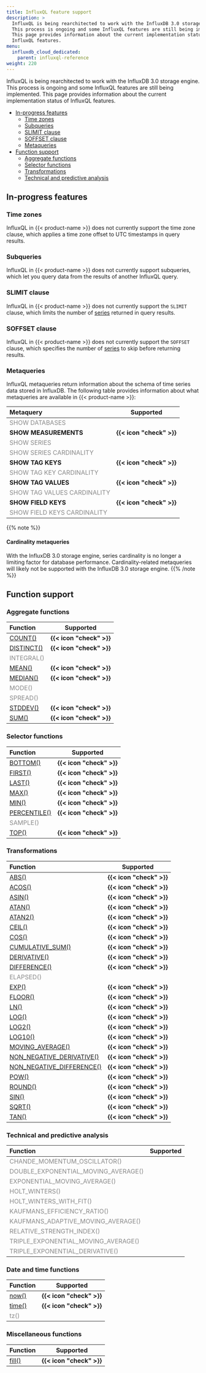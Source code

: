 ```yaml
---
title: InfluxQL feature support
description: >
  InfluxQL is being rearchitected to work with the InfluxDB 3.0 storage engine.
  This process is ongoing and some InfluxQL features are still being implemented.
  This page provides information about the current implementation status of
  InfluxQL features.
menu:
  influxdb_cloud_dedicated:
    parent: influxql-reference
weight: 220
---
```


InfluxQL is being rearchitected to work with the InfluxDB 3.0 storage engine.
This process is ongoing and some InfluxQL features are still being implemented.
This page provides information about the current implementation status of
InfluxQL features.

- [In-progress features](#in-progress-features)
  - [Time zones](#time-zones)
  - [Subqueries](#subqueries)
  - [SLIMIT clause](#slimit-clause)
  - [SOFFSET clause](#soffset-clause)
  - [Metaqueries](#metaqueries)
- [Function support](#function-support)
  - [Aggregate functions](#aggregate-functions)
  - [Selector functions](#selector-functions)
  - [Transformations](#transformations)
  - [Technical and predictive analysis](#technical-and-predictive-analysis)

## In-progress features

### Time zones

InfluxQL in {{< product-name >}} does not currently support the time zone clause,
which applies a time zone offset to UTC timestamps in query results.

<!-- **Tracking issue**: [influxdb_iox#6933](https://github.com/influxdata/influxdb_iox/issues/6933) -->

### Subqueries

InfluxQL in {{< product-name >}} does not currently support subqueries, which
let you query data from the results of another InfluxQL query.

<!-- **Tracking issue**: [influxdb_iox#6897](https://github.com/influxdata/influxdb_iox/issues/6897) -->

### SLIMIT clause

InfluxQL in {{< product-name >}} does not currently support the `SLIMIT` clause,
which limits the number of [series](/influxdb/cloud-dedicated/reference/glossary/#series)
returned in query results.

<!-- **Tracking issue**: [influxdb_iox#6940](https://github.com/influxdata/influxdb_iox/issues/6940) -->

### SOFFSET clause

InfluxQL in {{< product-name >}} does not currently support the `SOFFSET` clause,
which specifies the number of [series](/influxdb/cloud-dedicated/reference/glossary/#series)
to skip before returning results.

<!-- **Tracking issue**: [influxdb_iox#6940](https://github.com/influxdata/influxdb_iox/issues/6940) -->

### Metaqueries

InfluxQL metaqueries return information about the schema of time series data
stored in InfluxDB.
The following table provides information about what metaqueries are available in
{{< product-name >}}:

| Metaquery                                                     |        Supported         |
| :------------------------------------------------------------ | :----------------------: |
| <span style="opacity: .5;">SHOW DATABASES</span>              |                          |
| **SHOW MEASUREMENTS**                                         | **{{< icon "check" >}}** |
| <span style="opacity: .5;">SHOW SERIES</span>                 |                          |
| <span style="opacity: .5;">SHOW SERIES CARDINALITY</span>     |                          |
| **SHOW TAG KEYS**                                             | **{{< icon "check" >}}** |
| <span style="opacity: .5;">SHOW TAG KEY CARDINALITY</span>    |                          |
| **SHOW TAG VALUES**                                           | **{{< icon "check" >}}** |
| <span style="opacity: .5;">SHOW TAG VALUES CARDINALITY</span> |                          |
| **SHOW FIELD KEYS**                                           | **{{< icon "check" >}}** |
| <span style="opacity: .5;">SHOW FIELD KEYS CARDINALITY</span> |                          |

{{% note %}}
#### Cardinality metaqueries

With the InfluxDB 3.0 storage engine, series cardinality is no longer a limiting
factor for database performance.
Cardinality-related metaqueries will likely not be supported with the InfluxDB 3.0
storage engine.
{{% /note %}}

## Function support

### Aggregate functions

| Function                                                                                  |        Supported         |
| :---------------------------------------------------------------------------------------- | :----------------------: |
| [COUNT()](/influxdb/cloud-dedicated/reference/influxql/functions/aggregates/#count)       | **{{< icon "check" >}}** |
| [DISTINCT()](/influxdb/cloud-dedicated/reference/influxql/functions/aggregates/#distinct) | **{{< icon "check" >}}** |
| <span style="opacity: .5;">INTEGRAL()</span>                                              |                          |
| [MEAN()](/influxdb/cloud-dedicated/reference/influxql/functions/aggregates/#mean)         | **{{< icon "check" >}}** |
| [MEDIAN()](/influxdb/cloud-dedicated/reference/influxql/functions/aggregates/#median)     | **{{< icon "check" >}}** |
| <span style="opacity: .5;">MODE()</span>                                                  |                          |
| <span style="opacity: .5;">SPREAD()</span>                                                |                          |
| [STDDEV()](/influxdb/cloud-dedicated/reference/influxql/functions/aggregates/#stddev)     | **{{< icon "check" >}}** |
| [SUM()](/influxdb/cloud-dedicated/reference/influxql/functions/aggregates/#sum)           | **{{< icon "check" >}}** |

<!--
INTEGRAL [influxdb_iox#6937](https://github.com/influxdata/influxdb_iox/issues/6937)
MODE [influxdb_iox#7334](https://github.com/influxdata/influxdb_iox/issues/7334)
SPREAD [influxdb_iox#6937](https://github.com/influxdata/influxdb_iox/issues/6937)
-->

### Selector functions

| Function                                                                                     |        Supported         |
| :------------------------------------------------------------------------------------------- | :----------------------: |
| [BOTTOM()](/influxdb/cloud-dedicated/reference/influxql/functions/selectors/#bottom)         | **{{< icon "check" >}}** |
| [FIRST()](/influxdb/cloud-dedicated/reference/influxql/functions/selectors/#first)           | **{{< icon "check" >}}** |
| [LAST()](/influxdb/cloud-dedicated/reference/influxql/functions/selectors/#last)             | **{{< icon "check" >}}** |
| [MAX()](/influxdb/cloud-dedicated/reference/influxql/functions/selectors/#max)               | **{{< icon "check" >}}** |
| [MIN()](/influxdb/cloud-dedicated/reference/influxql/functions/selectors/#min)               | **{{< icon "check" >}}** |
| [PERCENTILE()](/influxdb/cloud-dedicated/reference/influxql/functions/selectors/#percentile) | **{{< icon "check" >}}** |
| <span style="opacity: .5;">SAMPLE()</span>                                                   |                          |
| [TOP()](/influxdb/cloud-dedicated/reference/influxql/functions/selectors/#top)               | **{{< icon "check" >}}** |

<!-- SAMPLE() [influxdb_iox#6935](https://github.com/influxdata/influxdb_iox/issues/6935) -->

### Transformations

| Function                                                                                                                     |        Supported         |
| :--------------------------------------------------------------------------------------------------------------------------- | :----------------------: |
| [ABS()](/influxdb/cloud-dedicated/reference/influxql/functions/transformations/#abs)                                         | **{{< icon "check" >}}** |
| [ACOS()](/influxdb/cloud-dedicated/reference/influxql/functions/transformations/#acos)                                       | **{{< icon "check" >}}** |
| [ASIN()](/influxdb/cloud-dedicated/reference/influxql/functions/transformations/#asin)                                       | **{{< icon "check" >}}** |
| [ATAN()](/influxdb/cloud-dedicated/reference/influxql/functions/transformations/#atan)                                       | **{{< icon "check" >}}** |
| [ATAN2()](/influxdb/cloud-dedicated/reference/influxql/functions/transformations/#atan2)                                     | **{{< icon "check" >}}** |
| [CEIL()](/influxdb/cloud-dedicated/reference/influxql/functions/transformations/#ceil)                                       | **{{< icon "check" >}}** |
| [COS()](/influxdb/cloud-dedicated/reference/influxql/functions/transformations/#cos)                                         | **{{< icon "check" >}}** |
| [CUMULATIVE_SUM()](/influxdb/cloud-dedicated/reference/influxql/functions/transformations/#cumulative_sum)                   | **{{< icon "check" >}}** |
| [DERIVATIVE()](/influxdb/cloud-dedicated/reference/influxql/functions/transformations/#derivative)                           | **{{< icon "check" >}}** |
| [DIFFERENCE()](/influxdb/cloud-dedicated/reference/influxql/functions/transformations/#difference)                           | **{{< icon "check" >}}** |
| <span style="opacity: .5;">ELAPSED()<span>                                                                                   |                          |
| [EXP()](/influxdb/cloud-dedicated/reference/influxql/functions/transformations/#exp)                                         | **{{< icon "check" >}}** |
| [FLOOR()](/influxdb/cloud-dedicated/reference/influxql/functions/transformations/#floor)                                     | **{{< icon "check" >}}** |
| [LN()](/influxdb/cloud-dedicated/reference/influxql/functions/transformations/#ln)                                           | **{{< icon "check" >}}** |
| [LOG()](/influxdb/cloud-dedicated/reference/influxql/functions/transformations/#log)                                         | **{{< icon "check" >}}** |
| [LOG2()](/influxdb/cloud-dedicated/reference/influxql/functions/transformations/#log2)                                       | **{{< icon "check" >}}** |
| [LOG10()](/influxdb/cloud-dedicated/reference/influxql/functions/transformations/#log10)                                     | **{{< icon "check" >}}** |
| [MOVING_AVERAGE()](/influxdb/cloud-dedicated/reference/influxql/functions/transformations/#moving_average)                   | **{{< icon "check" >}}** |
| [NON_NEGATIVE_DERIVATIVE()](/influxdb/cloud-dedicated/reference/influxql/functions/transformations/#non_negative_derivative) | **{{< icon "check" >}}** |
| [NON_NEGATIVE_DIFFERENCE()](/influxdb/cloud-dedicated/reference/influxql/functions/transformations/#non_negative_difference) | **{{< icon "check" >}}** |
| [POW()](/influxdb/cloud-dedicated/reference/influxql/functions/transformations/#pow)                                         | **{{< icon "check" >}}** |
| [ROUND()](/influxdb/cloud-dedicated/reference/influxql/functions/transformations/#round)                                     | **{{< icon "check" >}}** |
| [SIN()](/influxdb/cloud-dedicated/reference/influxql/functions/transformations/#sin)                                         | **{{< icon "check" >}}** |
| [SQRT()](/influxdb/cloud-dedicated/reference/influxql/functions/transformations/#sqrt)                                       | **{{< icon "check" >}}** |
| [TAN()](/influxdb/cloud-dedicated/reference/influxql/functions/transformations/#tan)                                         | **{{< icon "check" >}}** |

<!-- ELAPSED() [influxdb_iox#6934](https://github.com/influxdata/influxdb_iox/issues/6934) -->

### Technical and predictive analysis

| Function                                                              | Supported |
| :-------------------------------------------------------------------- | :-------: |
| <span style="opacity: .5;">CHANDE_MOMENTUM_OSCILLATOR()</span>        |           |
| <span style="opacity: .5;">DOUBLE_EXPONENTIAL_MOVING_AVERAGE()</span> |           |
| <span style="opacity: .5;">EXPONENTIAL_MOVING_AVERAGE()</span>        |           |
| <span style="opacity: .5;">HOLT_WINTERS()</span>                      |           |
| <span style="opacity: .5;">HOLT_WINTERS_WITH_FIT()</span>             |           |
| <span style="opacity: .5;">KAUFMANS_EFFICIENCY_RATIO()</span>         |           |
| <span style="opacity: .5;">KAUFMANS_ADAPTIVE_MOVING_AVERAGE()</span>  |           |
| <span style="opacity: .5;">RELATIVE_STRENGTH_INDEX()</span>           |           |
| <span style="opacity: .5;">TRIPLE_EXPONENTIAL_MOVING_AVERAGE()</span> |           |
| <span style="opacity: .5;">TRIPLE_EXPONENTIAL_DERIVATIVE()</span>     |           |

<!-- All technical analysis functions [influxdb_iox#6939](https://github.com/influxdata/influxdb_iox/issues/6939) -->

### Date and time functions

| Function                                                                         |        Supported         |
| :------------------------------------------------------------------------------- | :----------------------: |
| [now()](/influxdb/cloud-dedicated/reference/influxql/functions/date-time/#now)   | **{{< icon "check" >}}** |
| [time()](/influxdb/cloud-dedicated/reference/influxql/functions/date-time/#time) | **{{< icon "check" >}}** |
| <span style="opacity: .5;">tz()</span>                                           |                          |

<!-- tz() [influxdb_iox#6933](https://github.com/influxdata/influxdb_iox/issues/6933) -->

### Miscellaneous functions

| Function                                                                    |        Supported         |
| :-------------------------------------------------------------------------- | :----------------------: |
| [fill()](/influxdb/cloud-dedicated/reference/influxql/functions/misc/#fill) | **{{< icon "check" >}}** |
